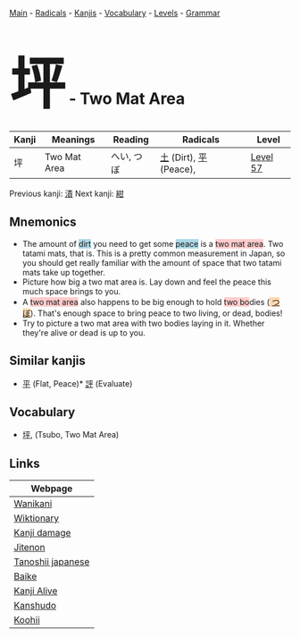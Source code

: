 <style> bigfont {font-size: 100px}</style>
[Main](../README.md) -
[Radicals](../radicals.md) -
[Kanjis](../kanjis.md) -
[Vocabulary](../vocabulary.md) -
[Levels](../levels.md) -
[Grammar](../grammar.md)
# <bigfont> 坪</bigfont> - Two Mat Area 

| Kanji | Meanings | Reading | Radicals | Level |
| --- | --- | --- | --- | --- |
| 坪 | Two Mat Area | へい, つぼ | [土](../radicals/土.md) (Dirt), [平](../radicals/平.md) (Peace),  | [Level 57](../levels/wk_level57.md) |

Previous kanji: [漬](漬.md) Next kanji: [紺](紺.md) 

## Mnemonics
 * The amount of <span style="background-color:#ADD8E6"> dirt</span> you need to get some <span style="background-color:#ADD8E6"> peace</span> is a <span style="background-color:#ffcccb"> two mat area</span>. Two tatami mats, that is. This is a pretty common measurement in Japan, so you should get really familiar with the amount of space that two tatami mats take up together.
* Picture how big a two mat area is. Lay down and feel the peace this much space brings to you.
* A <span style="background-color:#ffcccb"> two mat area</span> also happens to be big enough to hold <span style="background-color:#ffcccb"> two bo</span>dies (<span style="background-color:#fed8b1"> [つぼ](https://jisho.org/search/つぼ)</span>). That's enough space to bring peace to two living, or dead, bodies!
* Try to picture a two mat area with two bodies laying in it. Whether they're alive or dead is up to you.


## Similar kanjis
 * [平](平.md) (Flat, Peace)* [評](評.md) (Evaluate)


## Vocabulary
 * [坪](../vocabulary/坪.md), (Tsubo, Two Mat Area)



## Links 

| Webpage |
| --- |
| [Wanikani          ](https://www.wanikani.com/kanji/坪) |
| [Wiktionary        ](https://en.wiktionary.org/wiki/坪) |
| [Kanji damage      ](http://www.kanjidamage.com/kanji/search?utf8=✓&q=坪) |
| [Jitenon           ](https://jitenon.com/kanji/坪) |
| [Tanoshii japanese ](https://www.tanoshiijapanese.com/dictionary/kanji.cfm?k=坪) |
| [Baike             ](https://baike.baidu.com/item/坪) |
| [Kanji Alive       ](https://app.kanjialive.com/坪) |
| [Kanshudo          ](https://www.kanshudo.com/searchmn?q=坪) |
| [Koohii            ](https://kanji.koohii.com/study/kanji/坪) |
